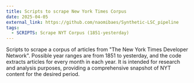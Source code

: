 ```yaml
---
title: Scripts to scrape New York Times Corpus
date: 2025-04-05
external_link: https://github.com/naomibaes/Synthetic-LSC_pipeline
tags:
  - SCRIPTS: Scrape NYT Corpus (1851-yesterday)
---
```


Scripts to scrape a corpus of articles from "The New York Times Developer Network". Possible year ranges are from 1851 to yesterday, and the code extracts articles for every month in each year. It is intended for research and analysis purposes, providing a comprehensive snapshot of NYT content for the desired period.

<!--more-->

